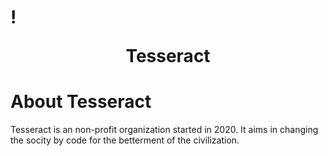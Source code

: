 # !<p align="center"> Tesseract [](https://github.com/tesseract-org/about/blob/main/resources/35855D08-A811-4962-A293-B2C6C34937DD.png) </p>

# About Tesseract
Tesseract is an non-profit organization started in 2020. It aims in changing the socity by code for the betterment of the civilization.

